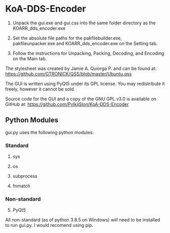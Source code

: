 # KoA-DDS-Encoder

1) Unpack the gui.exe and gui.css into the same folder directory as the KOARR_dds_encoder.exe

2) Set the absolute file paths for the pakfilebuilder.exe, pakfileunpacker.exe and KOARR_dds_encoder.exe on the Setting tab.

3) Follow the instructions for Unpacking, Packing, Decoding, and Encoding on the Main tab.

The stylesheet was created by Jamie A. Quiorga P. and can be found at: https://github.com/GTRONICK/QSS/blob/master/Ubuntu.qss

The GUI is written using PyQt5 under its GPL license. You may redistribute it freely, however it cannot be sold.

Source code for the GUI and a copy of the GNU GPL v3.0 is available on GitHub at: https://github.com/PylkijSlon/KoA-DDS-Encoder

## Python Modules

gui.py uses the following python modules:

### Standard
1) sys

2) os

3) subprocess

4) fnmatch

### Non-standard
5) PyQt5

All non-standard (as of python 3.8.5 on Windows) will need to be installed to run gui.py. I would recomend using pip.
